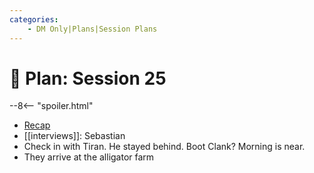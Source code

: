 ```yaml
---
categories:
    - DM Only|Plans|Session Plans
---
```


# 🔐 Plan: Session 25

--8<-- "spoiler.html"

- [Recap](../sessions/session-24.md)
- [[interviews]]: Sebastian
- Check in with Tiran. He stayed behind. Boot Clank? Morning is near.
- They arrive at the alligator farm
